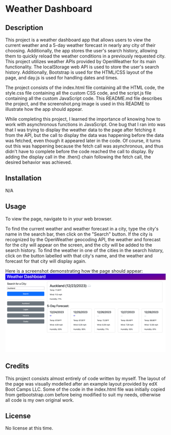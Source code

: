 # Weather Dashboard

## Description

This project is a weather dashboard app that allows users to view the current weather and a 5-day weather forecast in nearly any city of their choosing. Additionally, the app stores the user's search history, allowing them to quickly reload the weather conditions in a previously requested city. This project utilizes weather APIs provided by OpenWeather for its main functionality. The localStorage web API is used to store the user's search history. Additionally, Bootstrap is used for the HTML/CSS layout of the page, and day.js is used for handling dates and times.

The project consists of the index.html file containing all the HTML code, the style.css file containing all the custom CSS code, and the script.js file containing all the custom JavaScript code. This README.md file describes the project, and the screenshot.png image is used in this README to illustrate how the app should appear.

While completing this project, I learned the importance of knowing how to work with asynchronous functions in JavaScript. One bug that I ran into was that I was trying to display the weather data to the page after fetching it from the API, but the call to display the data was happening before the data was fetched, even though it appeared later in the code. Of course, it turns out this was happening because the fetch call was asynchronous, and thus didn't have to complete before the code reached the call to display. By adding the display call in the .then() chain following the fetch call, the desired behavior was achieved.

## Installation

N/A

## Usage

To view the page, navigate to in your web browser.

To find the current weather and weather forecast in a city, type the city's name in the search bar, then click on the "Search" button. If the city is recognized by the OpenWeather geocoding API, the weather and forecast for the city will appear on the screen, and the city will be added to the search history. To find the weather in one of the cities in the search history, click on the button labelled with that city's name, and the weather and forecast for that city will display again.

Here is a screenshot demonstrating how the page should appear: ![screenshot](assets/images/screenshot.png)

## Credits

This project consists almost entirely of code written by myself. The layout of the page was visually modelled after an example layout provided by edX Boot Camps LLC. Some of the code in the index.html file was initially copied from getbootstrap.com before being modified to suit my needs, otherwise all code is my own original work.

## License

No license at this time.
